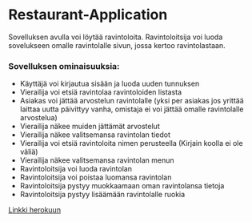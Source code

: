 # Restaurant-Application

Sovelluksen avulla voi löytää ravintoloita. Ravintoloitsija voi luoda sovelukseen omalle ravintolalle sivun, jossa kertoo ravintolastaan. 

### Sovelluksen ominaisuuksia:

* Käyttäjä voi kirjautua sisään ja luoda uuden tunnuksen
* Vierailija voi etsiä ravintolaa ravintoloiden listasta 
* Asiakas voi jättää arvostelun ravintolalle (yksi per asiakas jos yrittää laittaa uutta päivittyy vanha, omistaja ei voi jättää omalle ravintolalle arvostelua)
* Vierailija näkee muiden jättämät arvostelut
* Vierailija näkee valitsemansa ravintolan tiedot
* Vierailija voi etsiä ravintoloita nimen perusteella (Kirjain koolla ei ole väliä)
* Vierailija näkee valitsemansa ravintolan menun
* Ravintoloitsija voi luoda ravintolan
* Ravintoloitsija voi poistaa luomansa ravintolan
* Ravintoloitsija pystyy muokkaamaan oman ravintolansa tietoja
* Ravintoloitsija pystyy lisäämään ravintolalle ruokia

[Linkki herokuun](https://morning-eyrie-08874.herokuapp.com/)
